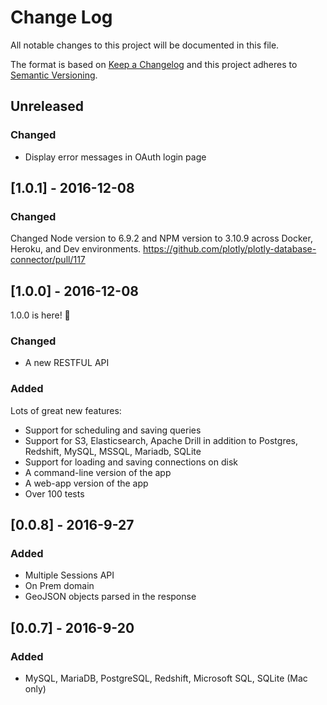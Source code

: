 # Change Log

All notable changes to this project will be documented in this file.

The format is based on [Keep a Changelog](http://keepachangelog.com/)
and this project adheres to [Semantic Versioning](http://semver.org/).

## Unreleased

### Changed
- Display error messages in OAuth login page

## [1.0.1] - 2016-12-08

### Changed
Changed Node version to 6.9.2 and NPM version to 3.10.9 across
Docker, Heroku, and Dev environments. https://github.com/plotly/plotly-database-connector/pull/117

## [1.0.0] - 2016-12-08
1.0.0 is here! 🎉


### Changed
- A new RESTFUL API

### Added
Lots of great new features:
- Support for scheduling and saving queries
- Support for S3, Elasticsearch, Apache Drill in addition to Postgres, Redshift, MySQL, MSSQL, Mariadb, SQLite
- Support for loading and saving connections on disk
- A command-line version of the app
- A web-app version of the app
- Over 100 tests


## [0.0.8] - 2016-9-27

### Added
- Multiple Sessions API
- On Prem domain
- GeoJSON objects parsed in the response

## [0.0.7] - 2016-9-20

### Added
- MySQL, MariaDB, PostgreSQL, Redshift, Microsoft SQL, SQLite (Mac only)
